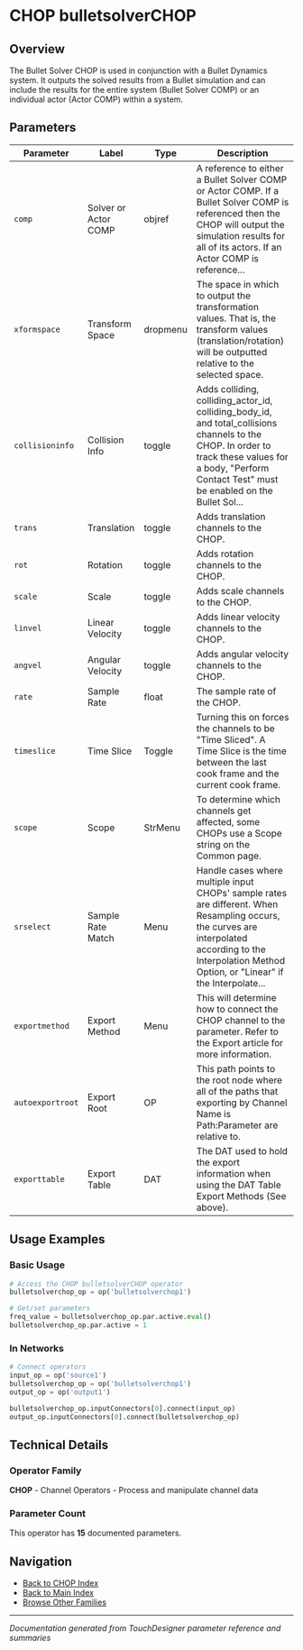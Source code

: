 # CHOP bulletsolverCHOP

## Overview

The Bullet Solver CHOP is used in conjunction with a Bullet Dynamics system. It outputs the solved results from a Bullet simulation and can include the results for the entire system (Bullet Solver COMP) or an individual actor (Actor COMP) within a system.

## Parameters

| Parameter | Label | Type | Description |
|-----------|-------|------|-------------|
| `comp` | Solver or Actor COMP | objref | A reference to either a Bullet Solver COMP or Actor COMP. If a Bullet Solver COMP is referenced then the CHOP will output the simulation results for all of its actors. If an Actor COMP is reference... |
| `xformspace` | Transform Space | dropmenu | The space in which to output the transformation values. That is, the transform values (translation/rotation) will be outputted relative to the selected space. |
| `collisioninfo` | Collision Info | toggle | Adds colliding, colliding_actor_id, colliding_body_id, and total_collisions channels to the CHOP. In order to track these values for a body, "Perform Contact Test" must be enabled on the Bullet Sol... |
| `trans` | Translation | toggle | Adds translation channels to the CHOP. |
| `rot` | Rotation | toggle | Adds rotation channels to the CHOP. |
| `scale` | Scale | toggle | Adds scale channels to the CHOP. |
| `linvel` | Linear Velocity | toggle | Adds linear velocity channels to the CHOP. |
| `angvel` | Angular Velocity | toggle | Adds angular velocity channels to the CHOP. |
| `rate` | Sample Rate | float | The sample rate of the CHOP. |
| `timeslice` | Time Slice | Toggle | Turning this on forces the channels to be "Time Sliced".  A Time Slice is the time between the last cook frame and the current cook frame. |
| `scope` | Scope | StrMenu | To determine which channels get affected, some CHOPs use a Scope string on the Common page. |
| `srselect` | Sample Rate Match | Menu | Handle cases where multiple input CHOPs' sample rates are different. When Resampling occurs, the curves are interpolated according to the Interpolation Method Option, or "Linear" if the Interpolate... |
| `exportmethod` | Export Method | Menu | This will determine how to connect the CHOP channel to the parameter. Refer to the Export article for more information. |
| `autoexportroot` | Export Root | OP | This path points to the root node where all of the paths that exporting by Channel Name is Path:Parameter are relative to. |
| `exporttable` | Export Table | DAT | The DAT used to hold the export information when using the DAT Table Export Methods (See above). |

## Usage Examples

### Basic Usage

```python
# Access the CHOP bulletsolverCHOP operator
bulletsolverchop_op = op('bulletsolverchop1')

# Get/set parameters
freq_value = bulletsolverchop_op.par.active.eval()
bulletsolverchop_op.par.active = 1
```

### In Networks

```python
# Connect operators
input_op = op('source1')
bulletsolverchop_op = op('bulletsolverchop1')
output_op = op('output1')

bulletsolverchop_op.inputConnectors[0].connect(input_op)
output_op.inputConnectors[0].connect(bulletsolverchop_op)
```

## Technical Details

### Operator Family

**CHOP** - Channel Operators - Process and manipulate channel data

### Parameter Count

This operator has **15** documented parameters.

## Navigation

- [Back to CHOP Index](../CHOP/CHOP_INDEX.md)
- [Back to Main Index](../OPERATORS_INDEX.md)
- [Browse Other Families](../OPERATORS_INDEX.md#quick-navigation)

---
*Documentation generated from TouchDesigner parameter reference and summaries*
